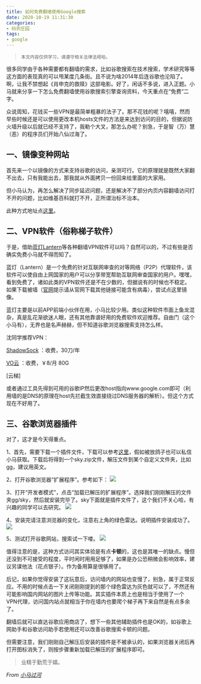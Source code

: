 ```yaml
---
title: 如何免费翻墙使用Google搜索
date: 2020-10-19 11:31:30
categories:
- 码农庄园
tags: 
- google
---
```


> `本文内容仅供学习，请遵守相关法律法规哈。`

很多同学由于各种需要都有翻墙的需求，比如谷歌搜索在技术搜索，学术研究等等这方面的表现真的可以甩某度几条街。且不说为啥2014年后连谷歌也沦陷了。啊，让我不禁想起《肖申克的救赎》这部电影。好了，闲话不多说，进入正题。小马就来分享一下怎么免费翻墙使用谷歌搜索引擎查询资料，今天重点在“免费”二字。

众说周知，花钱买一些VPN是最简单粗暴的法子了。那不花钱的呢？嘻嘻，然而早些时候还是可以使用更改本机hosts文件的方法是来达到访问的目的，但据说防火墙升级以后就已经不支持了，我勒个大叉，那怎么办呢？别急，于是智（万）慧（恶）的程序员们开始八仙过海了。

## **一、镜像变种网站**

首先来一个以镜像的方式来支持谷歌的访问，亲测可行。它的原理就是既然大家翻不出去，只有我能出去，那我就从外面拷贝一份回来给里面的大家用。

但小马认为，再怎么解决了同步延迟问题，还是解决不了部分内页内容翻墙访问打不开的问题，比如维基百科就打不开，正所谓治标不治本。

此种方式地址点[这里](http://dir.scmor.com/)。

## **二、VPN软件（俗称梯子软件）**

于是，借助[蓝灯Lantern](https://getlantern.org/zh_CN/index.html)等各种翻墙VPN软件可以吗？自然可以的，不过有些是否确实免费小马就不得而知了。

蓝灯（Lantern）是一个免费的针对互联网审查的对等网络（P2P）代理软件，该软件可以使自由上网国家的用户可以分享带宽帮助互联网审查国家的用户。嘿嘿，看到免费了，诸如此类的VPN软件还是不在少数的，但据说有的时候也不稳定。如果下载被墙（[官网](https://getlantern.org/zh_CN/index.html)提示请从官网下载其他链接可能含有病毒），尝试点这里镜像。

蓝灯主要是以前APP前端小伙伴在用，小马比较少用。类似这种软件市面上鱼龙混杂，真是乱花渐欲迷人眼，还有其他靠谱好用的免费软件欢迎推荐。自由门（这个小马有），无界也是名声赫赫，但不知道谷歌浏览器搜索支持怎么样。

沈同学推荐VPN：

[ShadowSock](https://portal.shadowsocks.nz/clientarea.php?action=productdetails&id=1253807) ：收费，30刀/年

[VO云](https://www.yuque.com/panpan-cucsz/eowx77/bq0zgl) ：收费，￥8/月 80G

[云梯]

或者通过工具先得到可用的谷歌IP然后更改host指向www.google.com即可（利用墙的是DNS的原理在host先拦截生效直接绕过DNS服务器的解析）。但这个方式现在不好用了。

## **三、谷歌浏览器插件**

对了，这才是今天得重点。

1、首先，需要下载一个插件文件，下载可以参考[这里](https://u062.com/file/22642911-454640483)，假如被放鸽子也可以私信小马获取。下载后将得到一个sky.zip文件，解压文件到某个自定义文件夹，比如gg，建议用英文。

2、打开谷歌浏览器“扩展程序”。参考如下：
![](https://user-images.githubusercontent.com/22761849/96398967-c0911b80-11ff-11eb-9798-163cdd1c5182.png)

3、打开“开发者模式”，点击“加载已解压的扩展程序”。选择我们刚刚解压的文件夹gg/sky，然后就安装完毕了。sky下面就是插件文件了，这个我们不关心哈，有兴趣的同学可以去研究。
![](https://user-images.githubusercontent.com/22761849/96399004-d7377280-11ff-11eb-947c-93a72e2628ee.png)

4、安装完请注意浏览器的变化，注意右上角的绿色雷达。说明插件安装成功了。
![](https://user-images.githubusercontent.com/22761849/96399013-dbfc2680-11ff-11eb-9111-03a5cd000b85.png)

5、测试打开谷歌网站，搜索试一下喽。
![](https://user-images.githubusercontent.com/22761849/96399020-df8fad80-11ff-11eb-9a30-1d0eef9dc44f.png)

值得注意的是，这种方式访问其实体验是有点**卡顿**的，这也是其唯一的缺点。慢但还没到不可接受的程度，平时闲时用用足够了，如果是办公恐稍微会影响效率，建议另谋他法（花点银子）。作为备用算是很够用了。

后记，如果你觉得安装了这玩意后，访问墙内的网站也变慢了，别急，属于正常反应。不用的时候点击一下关闭刚刚提到的那个绿色雷达为灰色就可以了，不然还有可能影响国内网站的图片上传等功能。其实插件本质上也是相当于使用了一个VPN代理，访问国内站点就相当于你在墙内也要爬个梯子再下来自然是有点多余了。

翻墙后就可以直达谷歌应用商店了，想下一些其他辅助插件也是OK的，如谷歌上网助手和谷歌访问助手若使用还可以改善谷歌搜索卡顿的问题。

但需要注意，我们刚刚自己解压后安装的插件是不被承认的，如果浏览器关闭后再打开图标消失了，则按步骤重新加载已解压的扩展程序即可。

> 业精于勤荒于嬉。

*From [小马过河](https://lh16.github.io)*
